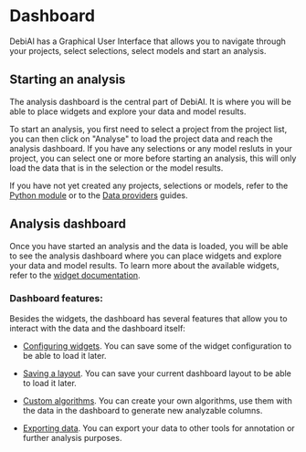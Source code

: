 # Dashboard

DebiAI has a Graphical User Interface that allows you to navigate through your projects, select selections, select models and start an analysis.

## Starting an analysis

The analysis dashboard is the central part of DebiAI. It is where you will be able to place widgets and explore your data and model results.

To start an analysis, you first need to select a project from the project list, you can then click on "Analyse" to load the project data and reach the analysis dashboard. If you have any selections or any model resluts in your project, you can select one or more before starting an analysis, this will only load the data that is in the selection or the model results.

If you have not yet created any projects, selections or models, refer to the [Python module](../dataInsertion/pythonModule/quickStart.md) or to the [Data providers](../dataInsertion/dataProviders/quickStart.md) guides.

## Analysis dashboard

Once you have started an analysis and the data is loaded, you will be able to see the analysis dashboard where you can place widgets and explore your data and model results. To learn more about the available widgets, refer to the [widget documentation](./widgets/README.md).

### Dashboard features:

Besides the widgets, the dashboard has several features that allow you to interact with the data and the dashboard itself:

- [Configuring widgets](./widgetConfigSave/). You can save some of the widget configuration to be able to load it later.

- [Saving a layout](./layouts/). You can save your current dashboard layout to be able to load it later.

- [Custom algorithms](./algoProviders/). You can create your own algorithms, use them with the data in the dashboard to generate new analyzable columns.

- [Exporting data](./dataExport/). You can export your data to other tools for annotation or further analysis purposes.